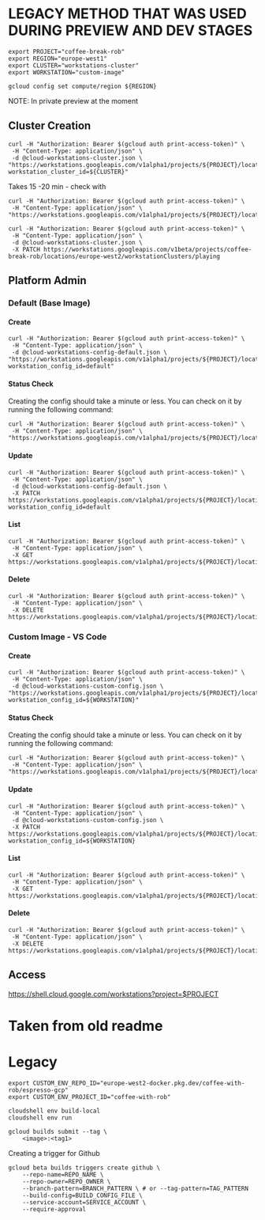# LEGACY METHOD THAT WAS USED DURING PREVIEW AND DEV STAGES

```
export PROJECT="coffee-break-rob"
export REGION="europe-west1"
export CLUSTER="workstations-cluster"
export WORKSTATION="custom-image"
```

```
gcloud config set compute/region ${REGION}
```

NOTE: In private preview at the moment

## Cluster Creation

```
curl -H "Authorization: Bearer $(gcloud auth print-access-token)" \
 -H "Content-Type: application/json" \
 -d @cloud-workstations-cluster.json \
"https://workstations.googleapis.com/v1alpha1/projects/${PROJECT}/locations/${REGION}/workstationClusters?workstation_cluster_id=${CLUSTER}"

```

Takes 15 -20 min - check with 
```
curl -H "Authorization: Bearer $(gcloud auth print-access-token)" \
 -H "Content-Type: application/json" \
"https://workstations.googleapis.com/v1alpha1/projects/${PROJECT}/locations/${REGION}/workstationClusters/${CLUSTER}"

```

```
curl -H "Authorization: Bearer $(gcloud auth print-access-token)" \
 -H "Content-Type: application/json" \
 -d @cloud-workstations-cluster.json \
 -X PATCH https://workstations.googleapis.com/v1beta/projects/coffee-break-rob/locations/europe-west2/workstationClusters/playing
```

## Platform Admin

### Default (Base Image)
#### Create
```
curl -H "Authorization: Bearer $(gcloud auth print-access-token)" \
 -H "Content-Type: application/json" \
 -d @cloud-workstations-config-default.json \
"https://workstations.googleapis.com/v1alpha1/projects/${PROJECT}/locations/${REGION}/workstationClusters/${CLUSTER}/workstationConfigs?workstation_config_id=default"
```

#### Status Check
Creating the config should take a minute or less. You can check on it by running the following command:
```
curl -H "Authorization: Bearer $(gcloud auth print-access-token)" \
 -H "Content-Type: application/json" \
"https://workstations.googleapis.com/v1alpha1/projects/${PROJECT}/locations/${REGION}/workstationClusters/${CLUSTER}/workstationConfigs/default"
```

#### Update
```
curl -H "Authorization: Bearer $(gcloud auth print-access-token)" \
 -H "Content-Type: application/json" \
 -d @cloud-workstations-config-default.json \
 -X PATCH https://workstations.googleapis.com/v1alpha1/projects/${PROJECT}/locations/${REGION}/workstationClusters/${CLUSTER}/workstationConfigs?workstation_config_id=default
```

#### List
```
curl -H "Authorization: Bearer $(gcloud auth print-access-token)" \
 -H "Content-Type: application/json" \
 -X GET https://workstations.googleapis.com/v1alpha1/projects/${PROJECT}/locations/${REGION}/workstationClusters/${CLUSTER}/workstationConfigs
```

#### Delete
```
curl -H "Authorization: Bearer $(gcloud auth print-access-token)" \
 -H "Content-Type: application/json" \
 -X DELETE https://workstations.googleapis.com/v1alpha1/projects/${PROJECT}/locations/${REGION}/workstationClusters/${CLUSTER}/workstationConfigs/default
```

### Custom Image - VS Code

#### Create
```
curl -H "Authorization: Bearer $(gcloud auth print-access-token)" \
 -H "Content-Type: application/json" \
 -d @cloud-workstations-custom-config.json \
"https://workstations.googleapis.com/v1alpha1/projects/${PROJECT}/locations/${REGION}/workstationClusters/${CLUSTER}/workstationConfigs?workstation_config_id=${WORKSTATION}"
```


#### Status Check
Creating the config should take a minute or less. You can check on it by running the following command:
```
curl -H "Authorization: Bearer $(gcloud auth print-access-token)" \
 -H "Content-Type: application/json" \
"https://workstations.googleapis.com/v1alpha1/projects/${PROJECT}/locations/${REGION}/workstationClusters/${CLUSTER}/workstationConfigs/${WORKSTATION}"
```


#### Update
```
curl -H "Authorization: Bearer $(gcloud auth print-access-token)" \
 -H "Content-Type: application/json" \
 -d @cloud-workstations-custom-config.json \
 -X PATCH https://workstations.googleapis.com/v1alpha1/projects/${PROJECT}/locations/${REGION}/workstationClusters/${CLUSTER}/workstationConfigs?workstation_config_id=${WORKSTATION}
```

#### List
```
curl -H "Authorization: Bearer $(gcloud auth print-access-token)" \
 -H "Content-Type: application/json" \
 -X GET https://workstations.googleapis.com/v1alpha1/projects/${PROJECT}/locations/${REGION}/workstationClusters/${CLUSTER}/workstationConfigs
```

#### Delete
```
curl -H "Authorization: Bearer $(gcloud auth print-access-token)" \
 -H "Content-Type: application/json" \
 -X DELETE https://workstations.googleapis.com/v1alpha1/projects/${PROJECT}/locations/${REGION}/workstationClusters/${CLUSTER}/workstationConfigs/${WORKSTATION}
```


## Access

https://shell.cloud.google.com/workstations?project=$PROJECT



# Taken from old readme


# Legacy 
```
export CUSTOM_ENV_REPO_ID="europe-west2-docker.pkg.dev/coffee-with-rob/espresso-gcp"
export CUSTOM_ENV_PROJECT_ID="coffee-with-rob"
```

```
cloudshell env build-local
cloudshell env run
```


```
gcloud builds submit --tag \
    <image>:<tag1>
```

Creating a trigger for Github


```
gcloud beta builds triggers create github \
    --repo-name=REPO_NAME \
    --repo-owner=REPO_OWNER \
    --branch-pattern=BRANCH_PATTERN \ # or --tag-pattern=TAG_PATTERN
    --build-config=BUILD_CONFIG_FILE \
    --service-account=SERVICE_ACCOUNT \
    --require-approval

```